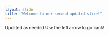 ```yaml
---
layout: slide
title: "Welcome to our second updated slide!"
---
```

Updated as needed
Use the left arrow to go back!
